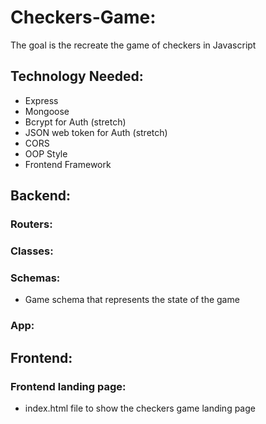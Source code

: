# Checkers-Game:

The goal is the recreate the game of checkers in Javascript

## Technology Needed:

- Express
- Mongoose
- Bcrypt for Auth (stretch)
- JSON web token for Auth (stretch)
- CORS
- OOP Style
- Frontend Framework

## Backend:

### Routers:

### Classes:

### Schemas:

- Game schema that represents the state of the game

### App:

## Frontend:

### Frontend landing page:

- index.html file to show the checkers game landing page
